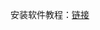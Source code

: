 安装软件教程：[链接](https://github.com/zhoutaoccu/BurpSuit/blob/main/win11%20BurpSuit%20pro%20v2022.11.1%E5%AE%89%E8%A3%85%E6%95%99%E7%A8%8B.md)